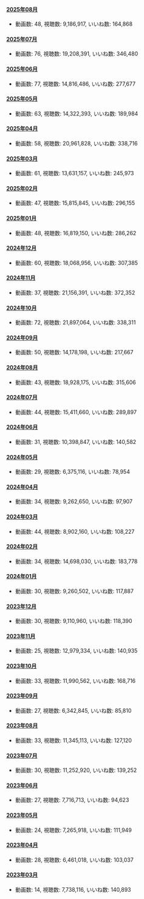 #### [2025年08月](videos/202508 "wikilink")

-   動画数: 48, 視聴数: 9,186,917, いいね数: 164,868

#### [2025年07月](videos/202507 "wikilink")

-   動画数: 76, 視聴数: 19,208,391, いいね数: 346,480

#### [2025年06月](videos/202506 "wikilink")

-   動画数: 77, 視聴数: 14,816,486, いいね数: 277,677

#### [2025年05月](videos/202505 "wikilink")

-   動画数: 63, 視聴数: 14,322,393, いいね数: 189,984

#### [2025年04月](videos/202504 "wikilink")

-   動画数: 58, 視聴数: 20,961,828, いいね数: 338,716

#### [2025年03月](videos/202503 "wikilink")

-   動画数: 61, 視聴数: 13,631,157, いいね数: 245,973

#### [2025年02月](videos/202502 "wikilink")

-   動画数: 47, 視聴数: 15,815,845, いいね数: 296,155

#### [2025年01月](videos/202501 "wikilink")

-   動画数: 48, 視聴数: 16,819,150, いいね数: 286,262

#### [2024年12月](videos/202412 "wikilink")

-   動画数: 60, 視聴数: 18,068,956, いいね数: 307,385

#### [2024年11月](videos/202411 "wikilink")

-   動画数: 37, 視聴数: 21,156,391, いいね数: 372,352

#### [2024年10月](videos/202410 "wikilink")

-   動画数: 72, 視聴数: 21,897,064, いいね数: 338,311

#### [2024年09月](videos/202409 "wikilink")

-   動画数: 50, 視聴数: 14,178,198, いいね数: 217,667

#### [2024年08月](videos/202408 "wikilink")

-   動画数: 43, 視聴数: 18,928,175, いいね数: 315,606

#### [2024年07月](videos/202407 "wikilink")

-   動画数: 44, 視聴数: 15,411,660, いいね数: 289,897

#### [2024年06月](videos/202406 "wikilink")

-   動画数: 31, 視聴数: 10,398,847, いいね数: 140,582

#### [2024年05月](videos/202405 "wikilink")

-   動画数: 29, 視聴数: 6,375,116, いいね数: 78,954

#### [2024年04月](videos/202404 "wikilink")

-   動画数: 34, 視聴数: 9,262,650, いいね数: 97,907

#### [2024年03月](videos/202403 "wikilink")

-   動画数: 44, 視聴数: 8,902,160, いいね数: 108,227

#### [2024年02月](videos/202402 "wikilink")

-   動画数: 34, 視聴数: 14,698,030, いいね数: 183,778

#### [2024年01月](videos/202401 "wikilink")

-   動画数: 30, 視聴数: 9,260,502, いいね数: 117,887

#### [2023年12月](videos/202312 "wikilink")

-   動画数: 30, 視聴数: 9,110,960, いいね数: 118,390

#### [2023年11月](videos/202311 "wikilink")

-   動画数: 25, 視聴数: 12,979,334, いいね数: 140,935

#### [2023年10月](videos/202310 "wikilink")

-   動画数: 33, 視聴数: 11,990,562, いいね数: 168,716

#### [2023年09月](videos/202309 "wikilink")

-   動画数: 27, 視聴数: 6,342,845, いいね数: 85,810

#### [2023年08月](videos/202308 "wikilink")

-   動画数: 33, 視聴数: 11,345,113, いいね数: 127,120

#### [2023年07月](videos/202307 "wikilink")

-   動画数: 30, 視聴数: 11,252,920, いいね数: 139,252

#### [2023年06月](videos/202306 "wikilink")

-   動画数: 27, 視聴数: 7,716,713, いいね数: 94,623

#### [2023年05月](videos/202305 "wikilink")

-   動画数: 24, 視聴数: 7,265,918, いいね数: 111,949

#### [2023年04月](videos/202304 "wikilink")

-   動画数: 28, 視聴数: 6,461,018, いいね数: 103,037

#### [2023年03月](videos/202303 "wikilink")

-   動画数: 14, 視聴数: 7,738,116, いいね数: 140,893

